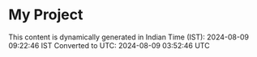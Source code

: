 # My Project

This content is dynamically generated in Indian Time (IST): 2024-08-09 09:22:46 IST
Converted to UTC: 2024-08-09 03:52:46 UTC
